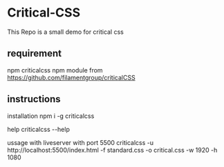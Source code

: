 # Critical-CSS

This Repo is a small demo for critical css

## requirement
  npm
  criticalcss npm module from
  https://github.com/filamentgroup/criticalCSS
## instructions

installation
npm i -g criticalcss

help
criticalcss --help

ussage with liveserver with port 5500
criticalcss -u http://localhost:5500/index.html -f standard.css -o critical.css -w 1920 -h 1080
